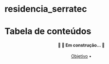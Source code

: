 # residencia_serratec
Tabela de conteúdos
=================
<!--ts-->
<h4 align="center"> 
	🚧  🚀 Em construção...  🚧
</h4>

<p align="center">
 <a href="http://www.allskyexossjam1.br-web.com/">Objetivo</a> •

   
<!--te-->
